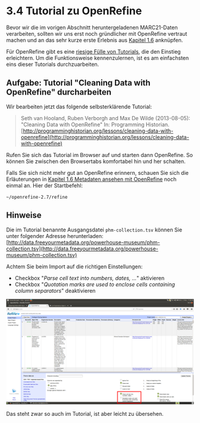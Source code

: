 # 3.4 Tutorial zu OpenRefine

Bevor wir die im vorigen Abschnitt heruntergeladenen MARC21-Daten verarbeiten, sollten wir uns erst noch gründlicher mit OpenRefine vertraut machen und an das sehr kurze erste Erlebnis aus [Kapitel 1.6](/kapitel-1/16-metadaten-ansehen-mit-openrefine.md) anknüpfen.

Für OpenRefine gibt es eine [riesige Fülle von Tutorials](https://github.com/OpenRefine/OpenRefine/wiki/External-Resources), die den Einstieg erleichtern. Um die Funktionsweise kennenzulernen, ist es am einfachsten eins dieser Tutorials durchzuarbeiten.

## Aufgabe: Tutorial "Cleaning Data with OpenRefine" durcharbeiten

Wir bearbeiten jetzt das folgende selbsterklärende Tutorial:

> Seth van Hooland, Ruben Verborgh and Max De Wilde \(2013-08-05\): "Cleaning Data with OpenRefine" In: Programming Historian. [http://programminghistorian.org/lessons/cleaning-data-with-openrefine](http://programminghistorian.org/lessons/cleaning-data-with-openrefine)

Rufen Sie sich das Tutorial im Browser auf und starten dann OpenRefine. So können Sie zwischen den Browsertabs komfortabel hin und her schalten.

Falls Sie sich nicht mehr gut an OpenRefine erinnern, schauen Sie sich die Erläuterungen in [Kapitel 1.6 Metadaten ansehen mit OpenRefine](/kapitel-1/16-metadaten-ansehen-mit-openrefine.md) noch einmal an. Hier der Startbefehl:

```
~/openrefine-2.7/refine
```

## Hinweise

Die im Tutorial benannte Ausgangsdatei `phm-collection.tsv` können Sie unter folgender Adresse herunterladen: [http://data.freeyourmetadata.org/powerhouse-museum/phm-collection.tsv](http://data.freeyourmetadata.org/powerhouse-museum/phm-collection.tsv)

Achtem Sie beim Import auf die richtigen Einstellungen:

* Checkbox "_Parse cell text into numbers, dates, ..._" aktivieren
* Checkbox "_Quotation marks are used to enclose cells containing column separators_" deaktivieren

[![](/images/tutorial-openrefine-import.png)](https://raw.githubusercontent.com/felixlohmeier/kurs-bibliotheks-und-archivinformatik/master/images/tutorial-openrefine-import.png)

Das steht zwar so auch im Tutorial, ist aber leicht zu übersehen.

